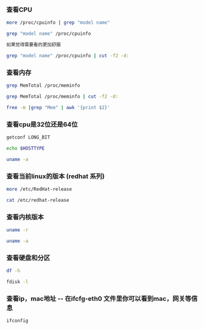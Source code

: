 ### 查看CPU
```sh
more /proc/cpuinfo | grep "model name"

grep "model name" /proc/cpuinfo

如果觉得需要看的更加舒服

grep "model name" /proc/cpuinfo | cut -f2 -d:
```


### 查看内存
```sh
grep MemTotal /proc/meminfo

grep MemTotal /proc/meminfo | cut -f2 -d:

free -m |grep "Mem" | awk '{print $2}'
```


### 查看cpu是32位还是64位
```sh
getconf LONG_BIT

echo $HOSTTYPE

uname -a
```


### 查看当前linux的版本 (redhat 系列)
```sh
more /etc/RedHat-release

cat /etc/redhat-release
```


### 查看内核版本
```sh
uname -r

uname -a
```


### 查看硬盘和分区
```sh
df -h

fdisk -l
```


### 查看ip，mac地址 -- 在ifcfg-eth0 文件里你可以看到mac，网关等信息
```sh
ifconfig
```
